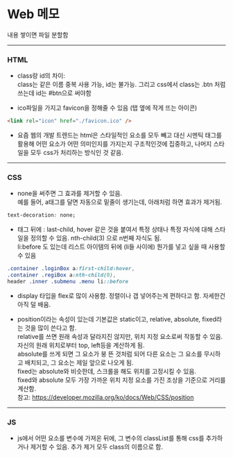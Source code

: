 Web 메모
=
내용 쌓이면 파일 분할함

<hr>

### HTML
* class랑 id의 차이: <br> class는 같은 이름 중복 사용 가능, id는 불가능. 그리고 css에서 class는 .btn 처럼 쓰는데 id는 #btn으로 써야함

* ico파일을 가지고 favicon을 정해줄 수 있음 (탭 옆에 작게 뜨는 아이콘)
```html
<link rel="icon" href="./favicon.ico" />
```

* 요즘 웹의 개발 트렌드는 html은 스타일적인 요소를 모두 빼고 대신 시멘틱 태그를 활용해 어떤 요소가 어떤 의미인지를 가지는지 구조적인것에 집중하고, 나머지 스타일을 모두 css가 처리하는 방식인 것 같음.

<hr>

### CSS

* none을 써주면 그 효과를 제거할 수 있음. <br> 예를 들어, a태그를 달면 자동으로 밑줄이 생기는데, 아래처럼 하면 효과가 제거됨.
```css
text-decoration: none;
```

* 태그 뒤에 : last-child, hover 같은 것을 붙여서 특정 상태나 특정 자식에 대해 스타일을 정의할 수 있음. nth-child(3) 으로 n번째 자식도 됨.    
 li:before 도 있는데 리스트 아이템의 뒤에 (li들 사이에) 뭔가를 넣고 싶을 때 사용할 수 있음

```css
.container .loginBox a:first-child:hover,
.container .regiBox a:nth-child(0),
header .inner .submenu .menu li::before 
```
* display 타입을 flex로 많이 사용함. 정렬이나 갭 넣어주는게 편하다고 함. 자세한건 아직 덜 배움.

* position이라는 속성이 있는데 기본값은 static이고, relative, absolute, fixed라는 것을 많이 쓴다고 함.    
relative를 쓰면 원래 속성과 달라지진 않지만, 위치 지정 요소로써 작동할 수 있음. 자신의 원래 위치로부터 top, left등을 계산하게 됨.    
absolute를 쓰게 되면 그 요소가 붕 뜬 것처럼 되어 다른 요소는 그 요소를 무시하고 배치되고, 그 요소는 제일 앞으로 나오게 됨.    
fixed는 absolute와 비슷한데, 스크롤을 해도 위치를 고정시킬 수 있음.     
fixed와 absolute 모두 가장 가까운 위치 지정 요소를 가진 조상을 기준으로 거리를 계산함.     
참고: https://developer.mozilla.org/ko/docs/Web/CSS/position

<hr>

### JS
* js에서 어떤 요소를 변수에 가져온 뒤에, 그 변수의 classList를 통해 css를 추가하거나 제거할 수 있음. 추가 제거 모두 class의 이름으로 함.